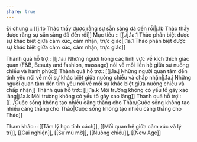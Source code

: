 ```yaml
---
share: true
---
```

Đi chung :: [[j.1b Thảo thấy được rằng sự sẵn sàng đã đến rồi|j.1b Thảo thấy được rằng sự sẵn sàng đã đến rồi]]
Mục tiêu :: [[./j.1a.1 Thảo phân biệt được sự khác biệt giữa cảm xúc, cảm nhận, trực giác|j.1a.1 Thảo phân biệt được sự khác biệt giữa cảm xúc, cảm nhận, trực giác]]

Thành quả hỗ trợ:: [[j.1a.i Những người trong các lĩnh vực về kích thích giác quan (F&B, Beauty and fashion, massage) nói về mối liên hệ giữa sự nuông chiều và hạnh phúc]]
Thành quả hỗ trợ:: [[j.1a.j Những người quan tâm đến tình yêu nói về mối sự khác biệt giữa nuông chiều và chấp nhận|j.1a.j Những người quan tâm đến tình yêu nói về mối sự khác biệt giữa nuông chiều và chấp nhận]]
Thành quả hỗ trợ:: [[j.1a.k Môi trường không có yếu tố gây xao lãng|j.1a.k Môi trường không có yếu tố gây xao lãng]]
Thành quả hỗ trợ:: [[../Cuộc sống không tạo nhiều căng thẳng cho Thảo/Cuộc sống không tạo nhiều căng thẳng cho Thảo|Cuộc sống không tạo nhiều căng thẳng cho Thảo]]

Tham khảo :: [[Tâm lý học tính cách]], [[Mối quan hệ giữa cảm xúc và lý trí]], [[Cai nghiện]], [[Sự mù mờ]], [[Nuông chiều]], [[New Age]]